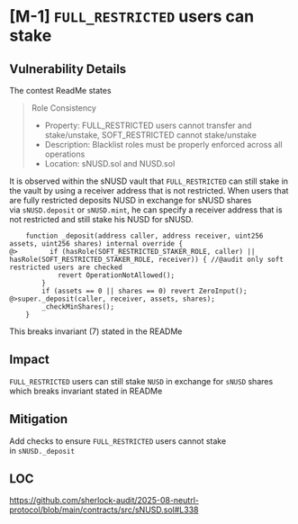 # [M-1] **`FULL_RESTRICTED` users can stake**

## **Vulnerability Details**

The contest ReadMe states

> Role Consistency
> 
> - Property: FULL_RESTRICTED users cannot transfer and stake/unstake, SOFT_RESTRICTED cannot stake/unstake
> - Description: Blacklist roles must be properly enforced across all operations
> - Location: sNUSD.sol and NUSD.sol

It is observed within the sNUSD vault that `FULL_RESTRICTED` can still stake in the vault by using a receiver address that is not restricted. When users that are fully restricted deposits NUSD in exchange for sNUSD shares via `sNUSD.deposit` or `sNUSD.mint`, he can specify a receiver address that is not restricted and still stake his NUSD for sNUSD.

```
    function _deposit(address caller, address receiver, uint256 assets, uint256 shares) internal override {
@>        if (hasRole(SOFT_RESTRICTED_STAKER_ROLE, caller) || hasRole(SOFT_RESTRICTED_STAKER_ROLE, receiver)) { //@audit only soft restricted users are checked
            revert OperationNotAllowed();
        }
        if (assets == 0 || shares == 0) revert ZeroInput();
@>super._deposit(caller, receiver, assets, shares);
        _checkMinShares();
    }
```

This breaks invariant (7) stated in the READMe

## **Impact**

`FULL_RESTRICTED` users can still stake `NUSD` in exchange for `sNUSD` shares which breaks invariant stated in READMe

## **Mitigation**

Add checks to ensure `FULL_RESTRICTED` users cannot stake in `sNUSD._deposit`

## **LOC**

https://github.com/sherlock-audit/2025-08-neutrl-protocol/blob/main/contracts/src/sNUSD.sol#L338